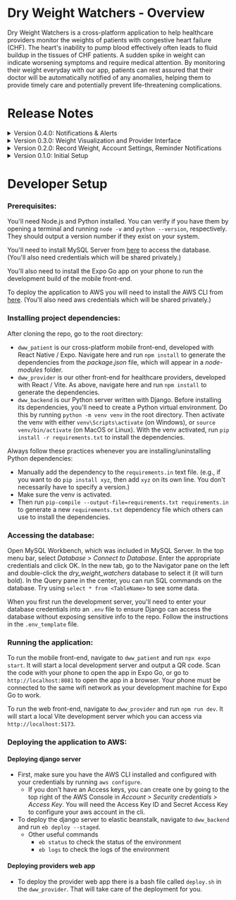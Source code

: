 # Dry Weight Watchers - Overview 

Dry Weight Watchers is a cross-platform application to help healthcare providers monitor the weights of patients with congestive heart failure (CHF). The heart's inability to pump blood effectively often leads to fluid buildup in the tissues of CHF patients. A sudden spike in weight can indicate worsening symptoms and require medical attention. By monitoring their weight everyday with our app, patients can rest assured that their doctor will be automatically notified of any anomalies, helping them to provide timely care and potentially prevent life-threatening complications. 


# Release Notes

<details>
  <summary>Version 0.4.0: Notifications & Alerts </summary>
  
  ### Features
  #### For patients on the mobile interface: 
  - Patients may indicate a preference to be reminded/alerted by push notification or email notification.
  #### For providers on the desktop interface: 
  - Providers may edit and remove notes and special field data from patient files to maintain information relevancy and better suit their needs.
  - Providers may indicate a preference to be reminded/alerted by email or text notification.
  - Providers will receive a real-time alert when a patient under their care records a weight that cross a designated danger threshold.
    - Threshold may be dynamically altered/set for individual patients
    - Patients who cross such a threshold will be visually indicated in the provider's patient dashboard.
    - Alerts will not contain personal information of patients, but rather alarm the provider to check their dashboard for any in-danger patients.

  ### Bug Fixes
  - Shareable ID is fixed to be unique within DB
  - Enter provider ID UI on Account screen in patient interface moved to Provider List screen.
  - Various screens (including but not limited to: Login, Signup, Profile, Reminders) on patient interface fixed with added KeyboardAvoidingViews, SafeAreaViews, ScrollViews, etc.
  - Patient interface 'forgot password' removed.
  - Patient home screen overhauled for visual appeal and user utility.
  - Refresh session token error message removed from patient interface for user experience.

  ### Known Issues
  - Patient log-in does not have an option to unhide password.
  - Patient details screen on provider interface can theoretically overflow with same-day weight records if too many exist on the same day.
  - Many error messages are mainly coded in console messages, leaving little information feedback to the typical user.
  - Loading screens are only present in a few recent screens rather than universal/standardized.
  - Various typescript errors due to unstrictly typed functions. Does not impede functionality.
</details>

<details>
  <summary>Version 0.3.0: Weight Visualization and Provider Interface </summary>
  
  ### Features
  #### For patients on the mobile interface: 
  - Patients can view a visualization of their weight record in one of two ways:
    - a line graph on a chart showing change over time
    - a calendar marking days with a successful weight record
  - Patients may click on any point or day in the dashboard screen to view the exact weight record, day, and notes associated with that day.
  - Patients may edit their account details in profile screen.
  - Patients may add notes to each day for personal use.
  #### For providers on the desktop interface: 
  - Providers have the same data visualizations available to the patient, but are able to view individual patient details within the patient details screen.
  - Provider may edit/change their account details.
  - Large UI overhaul to look more modern.

  ### Bug Fixes
  - Account email, first, and last name are recorded upon account deletion instead of total deletion.
  - Reminders now make a little noise.
  - User sessions are correctly deleted routinely from database.

  ### Known Issues
  - Shareable ID input on mobile interface has autocorrect enabled.
  - Shareable ID is not marked as required unique.
  - Accounts screen contains a large number of account-related features. These features can likely be separated onto their own screens to reduce clutter.
  - Patient log-in has a 'forgot password' option, but that feature is not planned in scope of the project.
  - Patient log-in does not have an option to unhide password.
  - Patient details screen can theoretically overflow with same-day weight records if too many exist on the same day.
  - Patient home screen is functionally unnecessary. A mobile UI overhaul may remove it and default to Enter Data screen instead.
  - Many error messages are mainly coded in console messages, leaving little information feedback to the typical user.
  - Loading screens are only present in a few recent screens rather than universal/standardized.
  - Various typescript errors due to unstrictly typed functions. Does not impede functionality.
</details>

<details>
  <summary>Version 0.2.0: Record Weight, Account Settings, Reminder Notifications</summary>
  
  ### Features
  #### For patients on the mobile interface: 
  - Patients can record their weight to the database on the Enter Data screen.
  - Patients can see a list of providers associated with their account and choose to remove providers on the Provider List screen.
  - Patients may delete their account and all personal data associated with their account from the Accounts screen.
  - Patients can create daily reminders to assist them in routinely recording their weight. 
     - They can create, edit, and delete reminders in the Reminders screen.
     - Reminders can be customized to any time and specify which days of the week the reminder should occur.
  - Patients will be remembered with a token when they are logged in. If this token is still valid next app opening, they are automatically logged in.
  #### For providers on the desktop interface: 
  - Providers can see a dashboard containing information on all patients assigned to them.
  - Providers can delete their account and all personal data associated with their account.

  ### Bug Fixes
  - Fixed provider profile information being shown after logout.
  - Fixed patient signup allowing provider accounts to be created on mobile interface.

  ### Known Issues
  - Shareable ID input on mobile interface has autocorrect enabled.
  - Shareable ID is not marked as required unique.
  - Accounts screen contains a large number of account-related features. These features can likely be separated onto their own screens to reduce clutter.
  - The JWT access tokens are very short-lived. Functionally, if the access token is refreshed mid-operation and the operation fails, this could log out the patient and make it unclear whether the operation succeeded and confuse the patient.
  - Various typescript errors due to unstrictly typed functions. Does not impede functionality.
</details>

<details>
  <summary>Version 0.1.0: Initial Setup</summary>
  
  ### Features 
  #### For patients: 
  - Patient can create an account and login 
  - After login, the patient can see a basic dashboard with navigation to different placeholder pages for entering data, and viewing data. 
  - Patient can log out of their account
  - Patient can register their provider
  #### For providers: 
  - Providers can create an account and login 
  - After login, the provider can see a basic dashboard with navigation to different placeholder pages for viewing their dashboard, home, and profile
  - Provider can log out of their account

  ### Bug Fixes
  - (N/A)

  ### Known Issues
  - (none) 
</details>

# Developer Setup 

### Prerequisites: 

You'll need Node.js and Python installed. You can verify if you have them by opening a terminal and running `node -v` and `python --version`, respectively. They should output a version number if they exist on your system. 

You'll need to install MySQL Server from [here](https://dev.mysql.com/downloads/installer/) to access the database. (You'll also need credentials which will be shared privately.) 

You'll also need to install the Expo Go app on your phone to run the development build of the mobile front-end. 

To deploy the application to AWS you will need to install the AWS CLI from [here](https://docs.aws.amazon.com/cli/latest/userguide/getting-started-install.html). (You'll also need aws credentials which will be shared privately.)

### Installing project dependencies: 

After cloning the repo, go to the root directory: 
- `dww_patient` is our cross-platform mobile front-end, developed with React Native / Expo. Navigate here and run `npm install` to generate the dependencies from the *package.json* file, which will appear in a *node-modules* folder. 
- `dww_provider` is our other front-end for healthcare providers, developed with React / Vite. As above, navigate here and run `npm install` to generate the dependencies. 
- `dww_backend` is our Python server written with Django. Before installing its dependencies, you'll need to create a Python virtual environment. Do this by running `python -m venv venv` in the root directory. Then activate the venv with either `venv\Scripts\activate` (on Windows), or `source venv/bin/activate` (on MacOS or Linux). With the venv activated, run `pip install -r requirements.txt` to install the dependencies. 

Always follow these practices whenever you are installing/uninstalling Python dependencies: 
- Manually add the dependency to the `requirements.in` text file. (e.g., if you want to do `pip install xyz`, then add `xyz` on its own line. You don't necessarily have to specify a version.) 
- Make sure the venv is activated. 
- Then run `pip-compile --output-file=requirements.txt requirements.in` to generate a new `requirements.txt` dependency file which others can use to install the dependencies. 

### Accessing the database: 

Open MySQL Workbench, which was included in MySQL Server. In the top menu bar, select *Database > Connect to Database*. Enter the appropriate credentials and click OK. In the new tab, go to the Navigator pane on the left and double-click the *dry_weight_watchers* database to select it (it will turn bold). In the Query pane in the center, you can run SQL commands on the database. Try using `select * from <TableName>` to see some data. 

When you first run the development server, you'll need to enter your database credentials into an `.env` file to ensure Django can access the database without exposing sensitive info to the repo. Follow the instructions in the `.env_template` file. 

### Running the application: 

To run the mobile front-end, navigate to `dww_patient` and run `npx expo start`. It will start a local development server and output a QR code. Scan the code with your phone to open the app in Expo Go, or go to `http://localhost:8081` to open the app in a browser. Your phone must be connected to the same wifi network as your development machine for Expo Go to work. 

To run the web front-end, navigate to `dww_provider` and run `npm run dev`. It will start a local Vite development server which you can access via `http://localhost:5173`. 

### Deploying the application to AWS: 
#### Deploying django server
- First, make sure you have the AWS CLI installed and configured with your credentials by running `aws configure`. 
    - If you don't have an Access keys, you can create one by going to the top right of the AWS Console in *Account > Security credentials > Access Key*. You will need the Access Key ID and Secret Access Key to configure your aws account in the cli. 
- To deploy the django server to elastic beanstalk, navigate to `dww_backend` and run `eb deploy --staged`. 
    - Other useful commands
        -  `eb status` to check the status of the environment
        - `eb logs` to check the logs of the environment

#### Deploying providers web app
- To deploy the provider web app there is a bash file called `deploy.sh` in the `dww_provider`. That will take care of the deployment for you. 
 
